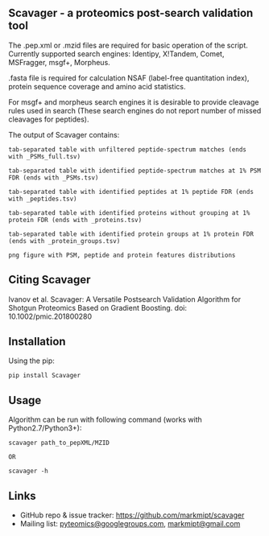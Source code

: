 Scavager - a proteomics post-search validation tool
---------------------------------------------------------------

The .pep.xml or .mzid files are required for basic operation of the script. Currently supported search engines:
Identipy, X!Tandem, Comet, MSFragger, msgf+, Morpheus.

.fasta file is required for calculation NSAF (label-free quantitation index), protein sequence coverage and amino acid statistics.

For msgf+ and morpheus search engines it is desirable to provide cleavage rules used in search (These search engines do not report number of missed cleavages for peptides).

The output of Scavager contains:


    tab-separated table with unfiltered peptide-spectrum matches (ends with _PSMs_full.tsv)

    tab-separated table with identified peptide-spectrum matches at 1% PSM FDR (ends with _PSMs.tsv)

    tab-separated table with identified peptides at 1% peptide FDR (ends with _peptides.tsv)

    tab-separated table with identified proteins without grouping at 1% protein FDR (ends with _proteins.tsv)

    tab-separated table with identified protein groups at 1% protein FDR (ends with _protein_groups.tsv)

    png figure with PSM, peptide and protein features distributions

Citing Scavager
-----
Ivanov et al. Scavager: A Versatile Postsearch Validation Algorithm for Shotgun Proteomics Based on Gradient Boosting. doi: 10.1002/pmic.201800280

Installation
-----
Using the pip:

    pip install Scavager


Usage
-----
Algorithm can be run with following command (works with Python2.7/Python3+):

    scavager path_to_pepXML/MZID

    OR

    scavager -h

Links
-----

- GitHub repo & issue tracker: https://github.com/markmipt/scavager
- Mailing list: pyteomics@googlegroups.com, markmipt@gmail.com